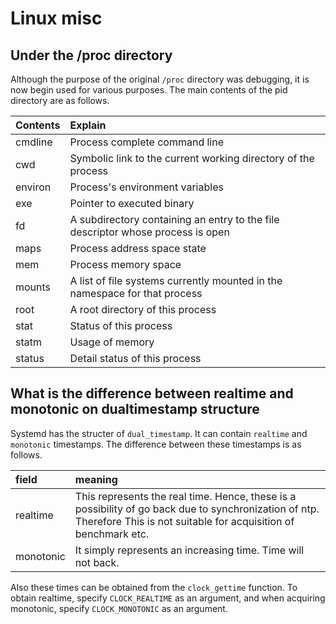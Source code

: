 # Linux misc

## Under the /proc directory
Although the purpose of the original `/proc` directory was debugging, it is now begin used for various purposes. The main contents of the pid directory are as follows.

|Contents|Explain|
|:---|:---|
|cmdline|Process complete command line|
|cwd|Symbolic link to the current working directory of the process|
|environ|Process's environment variables|
|exe|Pointer to executed binary|
|fd|A subdirectory containing an entry to the file descriptor whose process is open|
|maps|Process address space state|
|mem|Process memory space|
|mounts|A list of file systems currently mounted in the namespace for that process|
|root|A root directory of this process|
|stat|Status of this process|
|statm|Usage of memory|
|status|Detail status of this process|

## What is the difference between realtime and monotonic on dualtimestamp structure
Systemd has the structer of `dual_timestamp`.
It can contain `realtime` and `monotonic` timestamps.
The difference between these timestamps is as follows.

|field|meaning|
|:---|:---|
|realtime|This represents the real time. Hence, these is a possibility of go back due to synchronization of ntp. Therefore This is not suitable for acquisition of benchmark etc.|
|monotonic|It simply represents an increasing time. Time will not back.|

Also these times can be obtained from the `clock_gettime` function.
To obtain realtime, specify `CLOCK_REALTIME` as an argument, and when acquiring monotonic, specify `CLOCK_MONOTONIC` as an argument.
